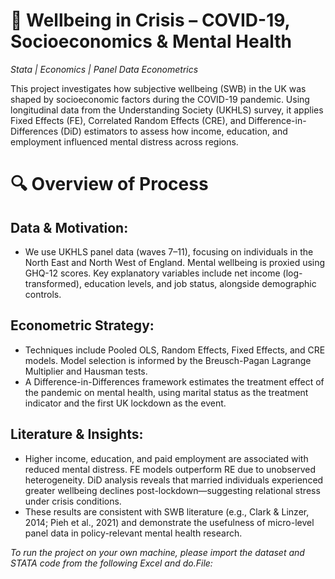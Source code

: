 # 📁 **Wellbeing in Crisis – COVID-19, Socioeconomics & Mental Health**  
*Stata | Economics | Panel Data Econometrics*

This project investigates how subjective wellbeing (SWB) in the UK was shaped by socioeconomic factors during the COVID-19 pandemic. Using longitudinal data from the Understanding Society (UKHLS) survey, it applies Fixed Effects (FE), Correlated Random Effects (CRE), and Difference-in-Differences (DiD) estimators to assess how income, education, and employment influenced mental distress across regions.

# 🔍 Overview of Process

## Data & Motivation:
- We use UKHLS panel data (waves 7–11), focusing on individuals in the North East and North West of England. Mental wellbeing is proxied using GHQ-12 scores. Key explanatory variables include net income (log-transformed), education levels, and job status, alongside demographic controls.

## Econometric Strategy:
- Techniques include Pooled OLS, Random Effects, Fixed Effects, and CRE models. Model selection is informed by the Breusch-Pagan Lagrange Multiplier and Hausman tests.  
- A Difference-in-Differences framework estimates the treatment effect of the pandemic on mental health, using marital status as the treatment indicator and the first UK lockdown as the event.

## Literature & Insights:
- Higher income, education, and paid employment are associated with reduced mental distress. FE models outperform RE due to unobserved heterogeneity. DiD analysis reveals that married individuals experienced greater wellbeing declines post-lockdown—suggesting relational stress under crisis conditions.  
- These results are consistent with SWB literature (e.g., Clark & Linzer, 2014; Pieh et al., 2021) and demonstrate the usefulness of micro-level panel data in policy-relevant mental health research.

*To run the project on your own machine, please import the dataset and STATA code from the following Excel and do.File:*

